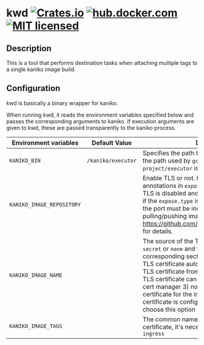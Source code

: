 # kwd [![Crates.io][crates-badge]][crates-url] [![hub.docker.com][docker-badge]][docker-url] [![MIT licensed][mit-badge]][mit-url]

[crates-badge]: https://img.shields.io/crates/v/kwd.svg
[crates-url]: https://crates.io/crates/kwd
[mit-badge]: https://img.shields.io/badge/license-MIT-blue.svg
[mit-url]: https://github.com/spi-ca/kwd/blob/main/LICENSE
[docker-badge]: https://img.shields.io/docker/v/sangbumkim/kwd
[docker-url]: https://hub.docker.com/r/sangbumkim/kwd

## Description

This is a tool that performs destination tasks when attaching multiple tags to a single kaniko image build.


## Configuration

kwd is basically a binary wrapper for kaniko.

When running kwd, it reads the environment variables specified below and passes the corresponding arguments to kaniko.
If execution arguments are given to kwd, these are passed transparently to the kaniko process.

| Environment variables              | Default Value                    | Description                                                                                                                                                                                                                                                                                                                                                                                                                                                |
|------------------------------------|----------------------------------| ---------------------------------------------------------------------------------------------------------------------------------------------------------------------------------------------------------------------------------------------------------------------------------------------------------------------------------------------------------------------------------------------------------------------------------------------------------- |
| `KANIKO_BIN`                       |  `/kaniko/executor`                          | Specifies the path to `kaniko` binary. By default, the path used by `gcr.io/kaniko-project/executor` is used.                                                                                                                                                                                                                                 |
| `KANIKO_IMAGE_REPOSITORY`          |                                  | Enable TLS or not. Delete the `ssl-redirect` annotations in `expose.ingress.annotations` when TLS is disabled and `expose.type` is `ingress`. Note: if the `expose.type` is `ingress` and TLS is disabled, the port must be included in the command when pulling/pushing images. Refer to https://github.com/goharbor/harbor/issues/5291 for details.                                                                                                      |
| `KANIKO_IMAGE_NAME`                |                                  | The source of the TLS certificate. Set as `auto`, `secret` or `none` and fill the information in the corresponding section: 1) auto: generate the TLS certificate automatically 2) secret: read the TLS certificate from the specified secret. The TLS certificate can be generated manually or by cert manager 3) none: configure no TLS certificate for the ingress. If the default TLS certificate is configured in the ingress controller, choose this option|
| `KANIKO_IMAGE_TAGS`                |                                  | The common name used to generate the certificate, it's necessary when the type isn't `ingress`                                                                                                                                                                                                                                                                                                                                                             |

